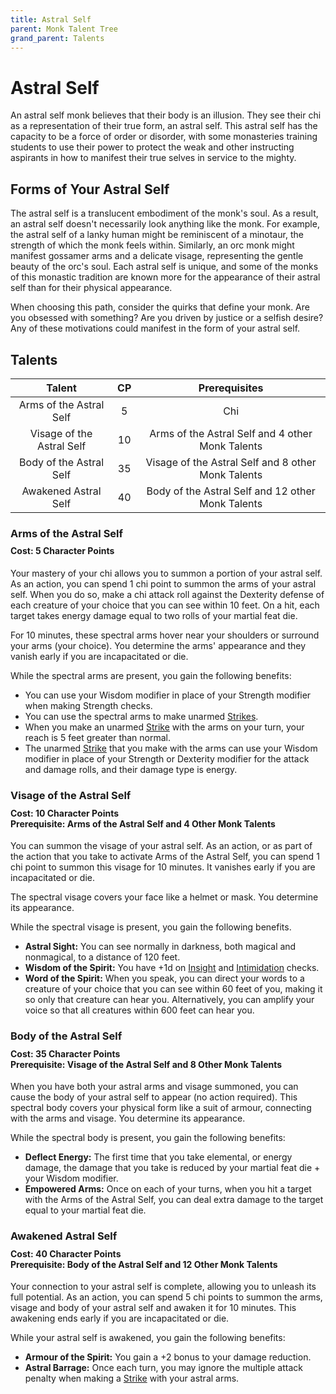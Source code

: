 ```yaml
---
title: Astral Self
parent: Monk Talent Tree
grand_parent: Talents
---
```


# Astral Self
An astral self monk believes that their body is an illusion. They see their chi as a representation of their true form, an astral self. This astral self has the capacity to be a force of order or disorder, with some monasteries training students to use their power to protect the weak and other instructing aspirants in how to manifest their true selves in service to the mighty.

## Forms of Your Astral Self
The astral self is a translucent embodiment of the monk's soul. As a result, an astral self doesn't necessarily look anything like the monk. For example, the astral self of a lanky human might be reminiscent of a minotaur, the strength of which the monk feels within. Similarly, an orc monk might manifest gossamer arms and a delicate visage, representing the gentle beauty of the orc's soul. Each astral self is unique, and some of the monks of this monastic tradition are known more for the appearance of their astral self than for their physical appearance.

When choosing this path, consider the quirks that define your monk. Are you obsessed with something? Are you driven by justice or a selfish desire? Any of these motivations could manifest in the form of your astral self.

## Talents

| Talent | CP | Prerequisites |
|:------:|:--:|:-------------:|
| Arms of the Astral Self   | 5  | Chi |
| Visage of the Astral Self | 10 | Arms of the Astral Self and 4 other Monk Talents |
| Body of the Astral Self   | 35 | Visage of the Astral Self and 8 other Monk Talents |
| Awakened Astral Self      | 40 | Body of the Astral Self and 12 other Monk Talents |

### Arms of the Astral Self

<div style="margin-top:-10px;"></div>

#### **Cost:** 5 Character Points
Your mastery of your chi allows you to summon a portion of your astral self. As an action, you can spend 1 chi point to summon the arms of your astral self. When you do so, make a chi attack roll against the Dexterity defense of each creature of your choice that you can see within 10 feet. On a hit, each target takes energy damage equal to two rolls of your martial feat die.

For 10 minutes, these spectral arms hover near your shoulders or surround your arms (your choice). You determine the arms' appearance and they vanish early if you are incapacitated or die.

While the spectral arms are present, you gain the following benefits:
* You can use your Wisdom modifier in place of your Strength modifier when making Strength checks.
* You can use the spectral arms to make unarmed [Strikes](https://stormchaserroleplaying.com/stormchaserRPG/Combat/Actions/Strike/).
* When you make an unarmed [Strike](https://stormchaserroleplaying.com/stormchaserRPG/Combat/Actions/Strike/) with the arms on your turn, your reach is 5 feet greater than normal.
* The unarmed [Strike](https://stormchaserroleplaying.com/stormchaserRPG/Combat/Actions/Strike/) that you make with the arms can use your Wisdom modifier in place of your Strength or Dexterity modifier for the attack and damage rolls, and their damage type is energy.

### Visage of the Astral Self

<div style="margin-top:-10px;"></div>

#### **Cost:** 10 Character Points<br>**Prerequisite:** Arms of the Astral Self and 4 Other Monk Talents
You can summon the visage of your astral self. As an action, or as part of the action that you take to activate Arms of the Astral Self, you can spend 1 chi point to summon this visage for 10 minutes. It vanishes early if you are incapacitated or die.

The spectral visage covers your face like a helmet or mask. You determine its appearance.

While the spectral visage is present, you gain the following benefits.
* **Astral Sight:** You can see normally in darkness, both magical and nonmagical, to a distance of 120 feet.
* **Wisdom of the Spirit:** You have +1d on [Insight](https://stormchaserroleplaying.com/stormchaserRPG/Skills/Insight/) and [Intimidation](https://stormchaserroleplaying.com/stormchaserRPG/Skills/Intimidation/) checks.
* **Word of the Spirit:** When you speak, you can direct your words to a creature of your choice that you can see within 60 feet of you, making it so only that creature can hear you. Alternatively, you can amplify your voice so that all creatures within 600 feet can hear you.

### Body of the Astral Self

<div style="margin-top:-10px;"></div>

#### **Cost:** 35 Character Points<br>**Prerequisite:** Visage of the Astral Self and 8 Other Monk Talents
When you have both your astral arms and visage summoned, you can cause the body of your astral self to appear (no action required). This spectral body covers your physical form like a suit of armour, connecting with the arms and visage. You determine its appearance.

While the spectral body is present, you gain the following benefits:
* **Deflect Energy:** The first time that you take elemental, or energy damage, the damage that you take is reduced by your martial feat die + your Wisdom modifier.
* **Empowered Arms:** Once on each of your turns, when you hit a target with the Arms of the Astral Self, you can deal extra damage to the target equal to your martial feat die.

### Awakened Astral Self

<div style="margin-top:-10px;"></div>

#### **Cost:** 40 Character Points<br>**Prerequisite:** Body of the Astral Self and 12 Other Monk Talents
Your connection to your astral self is complete, allowing you to unleash its full potential. As an action, you can spend 5 chi points to summon the arms, visage and body of your astral self and awaken it for 10 minutes. This awakening ends early if you are incapacitated or die.

While your astral self is awakened, you gain the following benefits:
* **Armour of the Spirit:** You gain a +2 bonus to your damage reduction.
* **Astral Barrage:** Once each turn, you may ignore the multiple attack penalty when making a [Strike](https://stormchaserroleplaying.com/stormchaserRPG/Combat/Actions/Strike/) with your astral arms.
